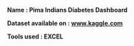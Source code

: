 **Name : Pima Indians Diabetes Dashboard**

**Dataset available on : www.kaggle.com**

**Tools used : EXCEL**
